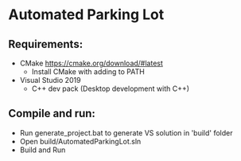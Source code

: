 # Automated Parking Lot
## Requirements:
* CMake https://cmake.org/download/#latest
    * Install CMake with adding to PATH
* Visual Studio 2019
    * C++ dev pack (Desktop development with C++)
## Compile and run:
* Run generate_project.bat to generate VS solution in 'build' folder
* Open build/AutomatedParkingLot.sln
* Build and Run